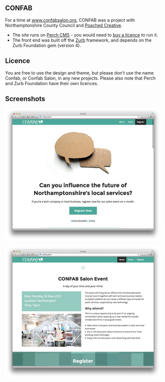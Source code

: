 ## CONFAB ##

For a time at www.confabsalon.org, CONFAB was a project with Northamptonshire County Council and [Poached Creative](http://www.poachedcreative.com/).

* The site runs on [Perch CMS](https://grabaperch.com/) - you would need to [buy a licence](https://grabaperch.com/buy) to run it. 
* The front end was built off the [Zurb](http://foundation.zurb.com/) framework, and depends on the Zurb Foundation gem (version 4).

## Licence

You are free to use the design and theme, but please don't use the name Confab, or Confab Salon, in any new projects. Please also note that Perch and Zurb Foundation have their own licences.

## Screenshots

![alt tag](img/confab-screenshot.jpg)

![alt tag](img/confab-screenshot2.jpg)